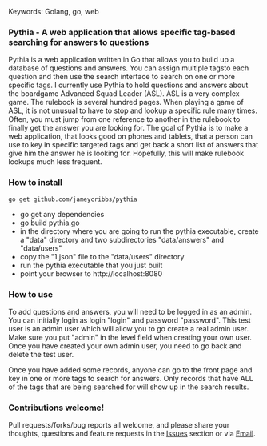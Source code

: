 Keywords: Golang, go, web

### Pythia - A web application that allows specific tag-based searching for answers to questions

Pythia is a web application written in Go that allows you to build up a database of questions and answers.  You can assign multiple tagsto each question and then use the search interface to search on one or more specific tags.  I currently use Pythia to hold questions and answers about the boardgame Advanced Squad Leader (ASL).  ASL is a very complex game.  The rulebook is several hundred pages.  When playing a game of ASL, it is not unusual to have to stop and lookup a specific rule many times.  Often, you must jump from one reference to another in the rulebook to finally get the answer you are looking for.  The goal of Pythia is to make a web application, that looks good on phones and tablets, that a person can use to key in specific targeted tags and get back a short list of answers that give him the answer he is looking for.  Hopefully, this will make rulebook lookups much less frequent.

### How to install

~~~
go get github.com/jameycribbs/pythia
~~~

- go get any dependencies
- go build pythia.go
- in the directory where you are going to run the pythia executable, create a "data" directory and two subdirectories "data/answers" and "data/users"
- copy the "1.json" file to the "data/users" directory
- run the pythia executable that you just built
- point your browser to http://localhost:8080


### How to use

To add questions and answers, you will need to be logged in as an admin. You can initially login as login "login" and password "password".  This test user is an admin user which will allow you to go create a real admin user.  Make sure you put "admin" in the level field when creating your own user.  Once you have created your own admin user, you need to go back and delete the test user.
 
Once you have added some records, anyone can go to the front page and key in one or more tags to search for answers.  Only records that have ALL of the tags that are being searched for will show up in the search results.

### Contributions welcome!

Pull requests/forks/bug reports all welcome, and please share your thoughts, questions and feature requests in the [Issues] section or via [Email].

[Email]: mailto:jamey.cribbs@gmail.com
[Issues]: https://github.com/jameycribbs/pythia/issues

